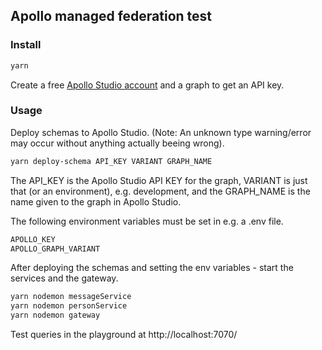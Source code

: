 ## Apollo managed federation test

### Install

```bash
yarn
```

Create a free [Apollo Studio account](https://studio.apollographql.com/login) and a graph to get an API key. 

### Usage

Deploy schemas to Apollo Studio. (Note: An unknown type warning/error may occur without anything actually beeing wrong).

```bash
yarn deploy-schema API_KEY VARIANT GRAPH_NAME
```

The API_KEY is the Apollo Studio API KEY for the graph, VARIANT is just that (or an environment), e.g. development, and the GRAPH_NAME is the
name given to the graph in Apollo Studio.

The following environment variables must be set in e.g. a .env file.

```bash
APOLLO_KEY
APOLLO_GRAPH_VARIANT
```

After deploying the schemas and setting the env variables - start the services and the gateway.

```bash
yarn nodemon messageService
yarn nodemon personService
yarn nodemon gateway

```

Test queries in the playground at http://localhost:7070/